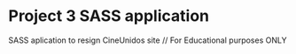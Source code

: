 # Project 3 SASS application 
SASS aplication to resign CineUnidos site // For Educational purposes  ONLY
